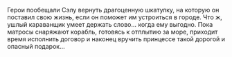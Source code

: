 Герои пообещали Сэлу вернуть драгоценную шкатулку, на которую он поставил свою жизнь, если он поможет им устроиться в городе. Что ж, ушлый караванщик умеет держать слово... когда ему выгодно. Пока матросы снаряжают корабль, готовясь к отплытию за море, приходит время исполнить договор и наконец вручить принцессе такой дорогой и опасный подарок...